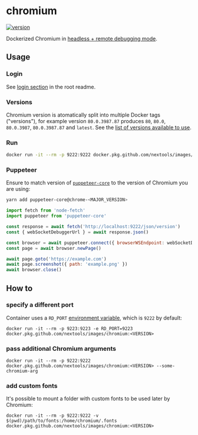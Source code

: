 # chromium

[![version](https://img.shields.io/badge/version-80.0.3987.149-blue.svg?style=flat-square)](https://packages.ubuntu.com/bionic/chromium-browser)

Dockerized Chromium in [headless + remote debugging mode](https://chromium.googlesource.com/chromium/src/+/lkgr/headless/README.md).

## Usage

### Login

See [login section](../readme.md#login) in the root readme.

### Versions

Chromium version is atomatically split into multiple Docker tags ("versions"), for example version `80.0.3987.87` produces `80`, `80.0`, `80.0.3987`, `80.0.3987.87` and `latest`. See the [list of versions available to use](https://github.com/nextools/images/packages/165734/versions).

### Run

```sh
docker run -it --rm -p 9222:9222 docker.pkg.github.com/nextools/images/chromium:<VERSION>
```

### Puppeteer

Ensure to match version of [`puppeteer-core`](https://github.com/GoogleChrome/puppeteer) to the version of Chromium you are using:

```sh
yarn add puppeteer-core@chrome-<MAJOR_VERSION>
```

```js
import fetch from 'node-fetch'
import puppeteer from 'puppeteer-core'

const response = await fetch('http://localhost:9222/json/version')
const { webSocketDebuggerUrl } = await response.json()

const browser = await puppeteer.connect({ browserWSEndpoint: webSocketDebuggerUrl })
const page = await browser.newPage()

await page.goto('https://example.com')
await page.screenshot({ path: 'example.png' })
await browser.close()
```

## How to

### specify a different port

Container uses a `RD_PORT` [environment variable](https://docs.docker.com/engine/reference/commandline/run/#set-environment-variables--e---env---env-file), which is `9222` by default:

```
docker run -it --rm -p 9223:9223 -e RD_PORT=9223 docker.pkg.github.com/nextools/images/chromium:<VERSION>
```

### pass additional Chromium arguments

```
docker run -it --rm -p 9222:9222 docker.pkg.github.com/nextools/images/chromium:<VERSION> --some-chromium-arg
```

### add custom fonts

It's possible to mount a folder with custom fonts to be used later by Chromium: 

```
docker run -it --rm -p 9222:9222 -v $(pwd)/path/to/fonts:/home/chromium/.fonts docker.pkg.github.com/nextools/images/chromium:<VERSION>
```
